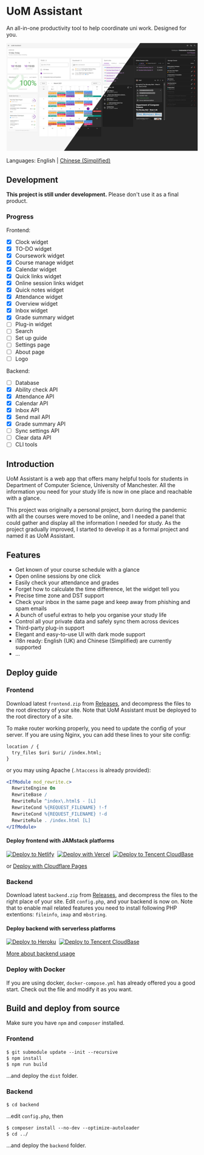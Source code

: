 # UoM Assistant

An all-in-one productivity tool to help coordinate uni work. Designed for you.

![Main Screen](github_assets/uoma.jpg)

Languages: English | [Chinese (Simplified)](https://github.com/uom-assistant/uom-assistant/tree/master/READMEs/zh_CN.md)

## Development

**This project is still under development.** Please don't use it as a final product.

### Progress

Frontend:

- [x] Clock widget
- [x] TO-DO widget
- [x] Coursework widget
- [x] Course manage widget
- [x] Calendar widget
- [x] Quick links widget
- [x] Online session links widget
- [x] Quick notes widget
- [x] Attendance widget
- [x] Overview widget
- [x] Inbox widget
- [x] Grade summary widget
- [ ] Plug-in widget
- [ ] Search
- [ ] Set up guide
- [ ] Settings page
- [ ] About page
- [ ] Logo

Backend:

- [ ] Database
- [x] Ability check API
- [x] Attendance API
- [x] Calendar API
- [x] Inbox API
- [x] Send mail API
- [x] Grade summary API
- [ ] Sync settings API
- [ ] Clear data API
- [ ] CLI tools

## Introduction

UoM Assistant is a web app that offers many helpful tools for students in Department of Computer Science, University of Manchester. All the information you need for your study life is now in one place and reachable with a glance.

This project was originally a personal project, born during the pandemic with all the courses were moved to be online, and I needed a panel that could gather and display all the information I needed for study. As the project gradually improved, I started to develop it as a formal project and named it as UoM Assistant.

## Features

- Get known of your course schedule with a glance
- Open online sessions by one click
- Easily check your attendance and grades
- Forget how to calculate the time difference, let the widget tell you
- Precise time zone and DST support
- Check your inbox in the same page and keep away from phishing and spam emails
- A bunch of useful extras to help you organise your study life
- Control all your private data and safely sync them across devices
- Third-party plug-in support
- Elegant and easy-to-use UI with dark mode support
- i18n ready: English (UK) and Chinese (Simplified) are currently supported
- ...

## Deploy guide

### Frontend

Download latest `frontend.zip` from [Releases](https://github.com/uom-assistant/uom-assistant/releases), and decompress the files to the root directory of your site. Note that UoM Assistant must be deployed to the root directory of a site.

To make router working properly, you need to update the config of your server. If you are using Nginx, you can add these lines to your site config:

```nginx
location / {
  try_files $uri $uri/ /index.html;
}
```

or you may using Apache (`.htaccess` is already provided):

```apache
<IfModule mod_rewrite.c>
  RewriteEngine On
  RewriteBase /
  RewriteRule ^index\.html$ - [L]
  RewriteCond %{REQUEST_FILENAME} !-f
  RewriteCond %{REQUEST_FILENAME} !-d
  RewriteRule . /index.html [L]
</IfModule>
```

#### Deploy frontend with JAMstack platforms

<p>
<a href="https://app.netlify.com/start/deploy?repository=https://github.com/uom-assistant/uom-assistant" title="Deploy to Netlify"><img src="https://www.netlify.com/img/deploy/button.svg" alt="Deploy to Netlify"/></a>&nbsp;&nbsp;<a href="https://vercel.com/new/git/external?repository-url=https%3A%2F%2Fgithub.com%2Fuom-assistant%2Fuom-assistant&project-name=uom-assistant&repository-name=uom-assistant" title="Deploy with Vercel"><img src="https://vercel.com/button" alt="Deploy with Vercel"/></a>&nbsp;&nbsp;<a href="https://console.cloud.tencent.com/tcb/env/index?action=CreateAndDeployCloudBaseProject&appUrl=https%3A%2F%2Fgithub.com%2Fuom-assistant%2Fuom-assistant&branch=master&appName=uom-assistant" title="Deploy to Tencent CloudBase"><img src="https://main.qcloudimg.com/raw/95b6b680ef97026ae10809dbd6516117.svg" alt="Deploy to Tencent CloudBase"/></a>
</p>

or [Deploy with Cloudflare Pages](https://dash.cloudflare.com/?to=/:account/pages/new)

### Backend

Download latest `backend.zip` from [Releases](https://github.com/uom-assistant/uom-assistant/releases), and decompress the files to the right place of your site. Edit `config.php`, and your backend is now on. Note that to enable mail related features you need to install following PHP extentions: `fileinfo`, `imap` and `mbstring`.

#### Deploy backend with serverless platforms

<p>
<a href="https://heroku.com/deploy" title="Deploy to Heroku"><img src="https://www.herokucdn.com/deploy/button.svg" alt="Deploy to Heroku"></a>&nbsp;&nbsp;<a href="https://console.cloud.tencent.com/tcb/env/index?action=CreateAndDeployCloudBaseProject&appUrl=https%3A%2F%2Fgithub.com%2Fuom-assistant%2Fuom-assistant&workDir=backend&branch=master&appName=uom-assistant" title="Deploy to Tencent CloudBase"><img src="https://main.qcloudimg.com/raw/95b6b680ef97026ae10809dbd6516117.svg" alt="Deploy to Tencent CloudBase"/></a>
</p>

[More about backend usage](https://github.com/uom-assistant/uom-assistant/blob/master/backend/README.md)

### Deploy with Docker

If you are using docker, `docker-compose.yml` has already offered you a good start. Check out the file and modify it as you want.

## Build and deploy from source

Make sure you have `npm` and `composer` installed.

### Frontend

```shell
$ git submodule update --init --recursive
$ npm install
$ npm run build
```

...and deploy the `dist` folder.

### Backend

```shell
$ cd backend
```

...edit `config.php`, then

```shell
$ composer install --no-dev --optimize-autoloader
$ cd ../
```

...and deploy the `backend` folder.
